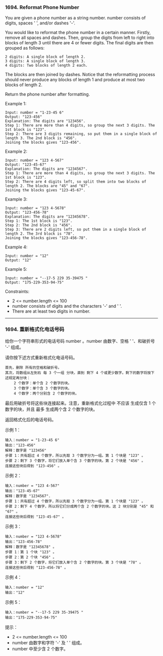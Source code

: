 ### 1694. Reformat Phone Number
You are given a phone number as a string number. number consists of digits, spaces ' ', and/or dashes '-'.

You would like to reformat the phone number in a certain manner. Firstly, remove all spaces and dashes. Then, group the digits from left to right into blocks of length 3 until there are 4 or fewer digits. The final digits are then grouped as follows:

    2 digits: A single block of length 2.
    3 digits: A single block of length 3.
    4 digits: Two blocks of length 2 each.

The blocks are then joined by dashes. Notice that the reformatting process should never produce any blocks of length 1 and produce at most two blocks of length 2.

Return the phone number after formatting.



Example 1:

	Input: number = "1-23-45 6"
	Output: "123-456"
	Explanation: The digits are "123456".
	Step 1: There are more than 4 digits, so group the next 3 digits. The 1st block is "123".
	Step 2: There are 3 digits remaining, so put them in a single block of length 3. The 2nd block is "456".
	Joining the blocks gives "123-456".

Example 2:

	Input: number = "123 4-567"
	Output: "123-45-67"
	Explanation: The digits are "1234567".
	Step 1: There are more than 4 digits, so group the next 3 digits. The 1st block is "123".
	Step 2: There are 4 digits left, so split them into two blocks of length 2. The blocks are "45" and "67".
	Joining the blocks gives "123-45-67".

Example 3:

	Input: number = "123 4-5678"
	Output: "123-456-78"
	Explanation: The digits are "12345678".
	Step 1: The 1st block is "123".
	Step 2: The 2nd block is "456".
	Step 3: There are 2 digits left, so put them in a single block of length 2. The 3rd block is "78".
	Joining the blocks gives "123-456-78".

Example 4:

	Input: number = "12"
	Output: "12"

Example 5:

	Input: number = "--17-5 229 35-39475 "
	Output: "175-229-353-94-75"



Constraints:

* 2 <= number.length <= 100
* number consists of digits and the characters '-' and ' '.
* There are at least two digits in number.

----

### 1694. 重新格式化电话号码
给你一个字符串形式的电话号码 number 。number 由数字、空格 ' '、和破折号 '-' 组成。

请你按下述方式重新格式化电话号码。

    首先，删除 所有的空格和破折号。
    其次，将数组从左到右 每 3 个一组 分块，直到 剩下 4 个或更少数字。剩下的数字将按下述规定再分块：
        2 个数字：单个含 2 个数字的块。
        3 个数字：单个含 3 个数字的块。
        4 个数字：两个分别含 2 个数字的块。

最后用破折号将这些块连接起来。注意，重新格式化过程中 不应该 生成仅含 1 个数字的块，并且 最多 生成两个含 2 个数字的块。

返回格式化后的电话号码。



示例 1：

	输入：number = "1-23-45 6"
	输出："123-456"
	解释：数字是 "123456"
	步骤 1：共有超过 4 个数字，所以先取 3 个数字分为一组。第 1 个块是 "123" 。
	步骤 2：剩下 3 个数字，将它们放入单个含 3 个数字的块。第 2 个块是 "456" 。
	连接这些块后得到 "123-456" 。

示例 2：

	输入：number = "123 4-567"
	输出："123-45-67"
	解释：数字是 "1234567".
	步骤 1：共有超过 4 个数字，所以先取 3 个数字分为一组。第 1 个块是 "123" 。
	步骤 2：剩下 4 个数字，所以将它们分成两个含 2 个数字的块。这 2 块分别是 "45" 和 "67" 。
	连接这些块后得到 "123-45-67" 。

示例 3：

	输入：number = "123 4-5678"
	输出："123-456-78"
	解释：数字是 "12345678" 。
	步骤 1：第 1 个块 "123" 。
	步骤 2：第 2 个块 "456" 。
	步骤 3：剩下 2 个数字，将它们放入单个含 2 个数字的块。第 3 个块是 "78" 。
	连接这些块后得到 "123-456-78" 。

示例 4：

	输入：number = "12"
	输出："12"

示例 5：

	输入：number = "--17-5 229 35-39475 "
	输出："175-229-353-94-75"



提示：

* 2 <= number.length <= 100
* number 由数字和字符 '-' 及 ' ' 组成。
* number 中至少含 2 个数字。

